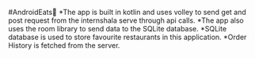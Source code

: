 #AndroidEats🍕 
*The app is built in kotlin and uses volley to send get and post request from the internshala serve through api calls.
*The app also uses the room library to send data to the SQLite database.
*SQLite database is used to store favourite restaurants in this application.
*Order History is fetched from the server.


